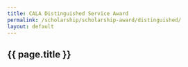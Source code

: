 ```yaml
---
title: CALA Distinguished Service Award
permalink: /scholarship/scholarship-award/distinguished/
layout: default
---
```


## {{ page.title }}